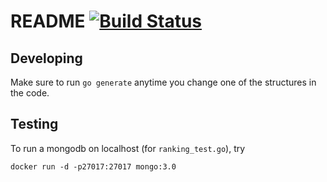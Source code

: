 # README [![Build Status](https://travis-ci.org/rai-project/model.svg?branch=master)](https://travis-ci.org/rai-project/model)

## Developing

Make sure to run `go generate` anytime you change one of the structures in the code.

## Testing

To run a mongodb on localhost (for `ranking_test.go`), try

    docker run -d -p27017:27017 mongo:3.0
